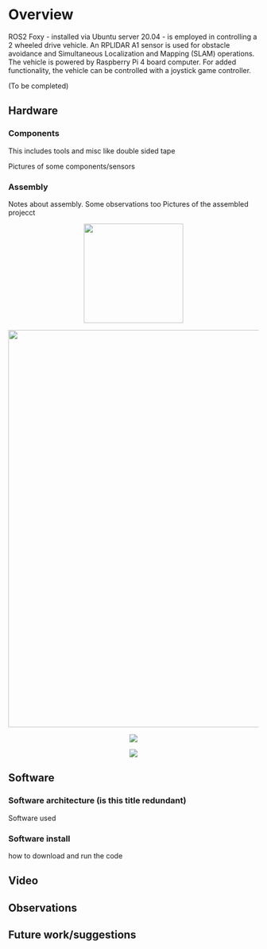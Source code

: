 # Overview
ROS2 Foxy - installed via Ubuntu server 20.04 - is employed in controlling a 2 wheeled drive vehicle. An RPLIDAR A1 sensor is used for obstacle avoidance and Simultaneous Localization and Mapping (SLAM) operations. The vehicle is powered by Raspberry Pi 4 board computer. For added functionality, the vehicle can be controlled with a joystick game controller.

(To be completed) 

## Hardware

### Components
This includes tools and misc like double sided tape

Pictures of some components/sensors

### Assembly
Notes about assembly. Some observations too
Pictures of the assembled projecct

<p align="center">
  <img src=images/side.jpg width="200">
</p>

<img src=images/side.jpg width="800">


<p align="center">
  <img src=images/top.jpg>
</p>

<p align="center">
  <img src=images/bottom.jpg>
</p>

## Software

### Software architecture (is this title redundant)
Software used

### Software install
how to download and run the code

## Video

## Observations


## Future work/suggestions






